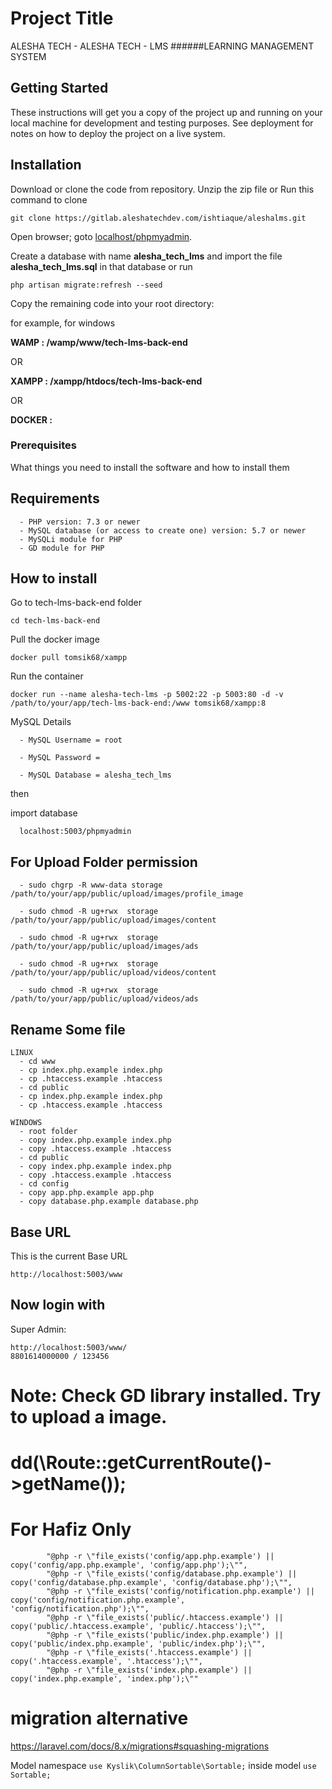 
# Project Title

ALESHA TECH - ALESHA TECH - LMS 
######LEARNING MANAGEMENT SYSTEM

## Getting Started

These instructions will get you a copy of the project up and running on your local machine for development and testing purposes. See deployment for notes on how to deploy the project on a live system.

## Installation

Download or clone the code from repository.
Unzip the zip file or Run this command to clone

    git clone https://gitlab.aleshatechdev.com/ishtiaque/aleshalms.git


Open browser; goto [localhost/phpmyadmin](http://localhost/phpmyadmin).

Create a database with name **alesha_tech_lms** and import the file **alesha_tech_lms.sql** in that database or run 
    
    php artisan migrate:refresh --seed

Copy the remaining code into your root directory:

for example, for windows

**WAMP : /wamp/www/tech-lms-back-end**

OR

**XAMPP : /xampp/htdocs/tech-lms-back-end**

OR

**DOCKER :**

### Prerequisites

What things you need to install the software and how to install them


## Requirements

      - PHP version: 7.3 or newer
      - MySQL database (or access to create one) version: 5.7 or newer
      - MySQLi module for PHP
      - GD module for PHP


## How to install        
 
Go to tech-lms-back-end folder
    
    cd tech-lms-back-end
    
Pull the docker image
    
    docker pull tomsik68/xampp
    
Run the container
    
    docker run --name alesha-tech-lms -p 5002:22 -p 5003:80 -d -v /path/to/your/app/tech-lms-back-end:/www tomsik68/xampp:8

MySQL Details

      - MySQL Username = root
    
      - MySQL Password = 
    
      - MySQL Database = alesha_tech_lms

then

import database

      localhost:5003/phpmyadmin    
    
    
## For Upload Folder permission

      - sudo chgrp -R www-data storage  /path/to/your/app/public/upload/images/profile_image
    
      - sudo chmod -R ug+rwx  storage  /path/to/your/app/public/upload/images/content
    
      - sudo chmod -R ug+rwx  storage  /path/to/your/app/public/upload/images/ads
    
      - sudo chmod -R ug+rwx  storage  /path/to/your/app/public/upload/videos/content

      - sudo chmod -R ug+rwx  storage  /path/to/your/app/public/upload/videos/ads

## Rename Some file
    LINUX
      - cd www
      - cp index.php.example index.php
      - cp .htaccess.example .htaccess
      - cd public
      - cp index.php.example index.php
      - cp .htaccess.example .htaccess

    WINDOWS
      - root folder
      - copy index.php.example index.php
      - copy .htaccess.example .htaccess
      - cd public
      - copy index.php.example index.php
      - copy .htaccess.example .htaccess
      - cd config
      - copy app.php.example app.php
      - copy database.php.example database.php

## Base URL

This is the current Base URL

    http://localhost:5003/www
    
    
## Now login with

Super Admin: 

    http://localhost:5003/www/
    8801614000000 / 123456
    
# Note: Check GD library installed. Try to upload a image.


#         dd(\Route::getCurrentRoute()->getName());

# For Hafiz Only
            "@php -r \"file_exists('config/app.php.example') || copy('config/app.php.example', 'config/app.php');\"",
            "@php -r \"file_exists('config/database.php.example') || copy('config/database.php.example', 'config/database.php');\"",
            "@php -r \"file_exists('config/notification.php.example') || copy('config/notification.php.example', 'config/notification.php');\"",
            "@php -r \"file_exists('public/.htaccess.example') || copy('public/.htaccess.example', 'public/.htaccess');\"",
            "@php -r \"file_exists('public/index.php.example') || copy('public/index.php.example', 'public/index.php');\"",
            "@php -r \"file_exists('.htaccess.example') || copy('.htaccess.example', '.htaccess');\"",
            "@php -r \"file_exists('index.php.example') || copy('index.php.example', 'index.php');\""


# migration alternative 
https://laravel.com/docs/8.x/migrations#squashing-migrations


Model namespace
``` use Kyslik\ColumnSortable\Sortable; ```
inside model
```use Sortable;```
